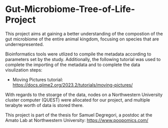 # Gut-Microbiome-Tree-of-Life-Project
This project aims at gaining a better understanding of the compostion of the gut microbiome of the entire animal kingdom, focusing on species that are underrepresented. 

Bioinformatics tools were utlized to compile the metadata according to parameters set by the study. Additionally, the following tutorial was used to complete the importing of the metadata and to complete the data visulization steps:

- Moving Pictures tutorial: https://docs.qiime2.org/2023.2/tutorials/moving-pictures/

With regards to the stoarge of the data, nodes on a Northwestern University cluster computer (QUEST) were allocated for our project, and multiple terabyte worth of data is stored there. 

This project is part of the thesis for Samuel Degregori, a postdoc at the Amato Lab at Northwestern University: https://www.poopomics.com/
